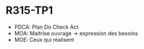 # R315-TP1

- PDCA: Plan Do Check Act
- MOA: Maitrise ouvrage -> expression des besoins
- MOE: Ceux qui réalisent
